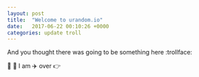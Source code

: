 ```yaml
---
layout: post
title:  "Welcome to urandom.io"
date:   2017-06-22 00:10:26 +0000
categories: update troll
---
```

And you thought there was going to be something here :trollface:

:wave: :horse: I am :airplane: over :point_right:
